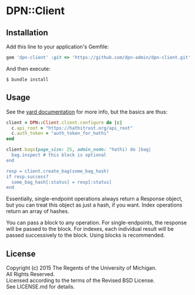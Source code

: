 # DPN::Client

## Installation

Add this line to your application's Gemfile:

```ruby
gem 'dpn-client' :git => 'https://github.com/dpn-admin/dpn-client.git'

```

And then execute:

    $ bundle install

## Usage

See the
[yard documentation](http://www.rubydoc.info/github/dpn-admin/dpn-client/master/DPN/Client/Agent)
for more info, but the basics are thus:

```ruby
client = DPN::Client.client.configure do |c|
  c.api_root = "https://hathitrust.org/api_root"
  c.auth_token = "auth_token_for_hathi"
end

client.bags(page_size: 25, admin_node: "hathi) do |bag|
  bag.inspect # this block is optional
end

resp = client.create_bag(some_bag_hash)
if resp.success?
  some_bag_hash[:status] = resp[:status]
end
```

Essentially, single-endpoint operations always return a Response object,
but you can treat this object as just a hash, if you want.  Index operations
return an array of hashes.

You can pass a block to any operation.  For single-endpoints, the response will
be passed to the block.  For indexes, each individual result will be passed 
successively to the block. Using blocks is recommended.

## License

Copyright (c) 2015 The Regents of the University of Michigan.  
All Rights Reserved.  
Licensed according to the terms of the Revised BSD License.  
See LICENSE.md for details.  

